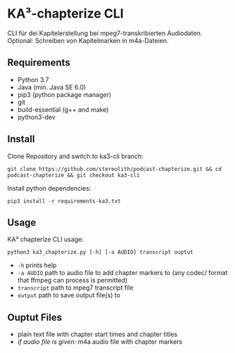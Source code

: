 # KA³-chapterize CLI

CLI für dei Kapitelerstellung bei mpeg7-transkribierten Audiodaten. Optional: Schreiben von Kapitelmarken in m4a-Dateien.

## Requirements

- Python 3.7
- Java (min. Java SE 6.0)
- pip3 (python package manager)
- git
- build-essential (g++ and make)
- python3-dev

## Install

Clone Repository and switch to ka3-cli branch:

    git clone https://github.com/stereolith/podcast-chapterize.git && cd podcast-chapterize && git checkout ka3-cli

Install python dependencies:

    pip3 install -r requirements-ka3.txt

## Usage

KA³ chapterize CLI usage:

    python3 ka3_chapterize.py [-h] [-a AUDIO] transcript ouptut

- `-h` prints help
- `-a AUDIO` path to audio file to add chapter markers to (any codec/ format that ffmpeg can process is permitted)
- `transcript` path to mpeg7 transcript file
- `output`  path to save output file(s) to

## Ouptut Files

- plain text file with chapter start times and chapter titles
- _if audio file is given:_ m4a audio file with chapter markers